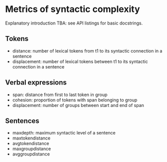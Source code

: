 # Metrics of syntactic complexity

Explanatory introduction TBA: see API listings for basic docstrings.


## Tokens

- distance: number of lexical tokens from t1 to its syntactic connection in a sentence
- displacement: number of lexical tokens between t1 to its syntactic connection in a sentence

## Verbal expressions

- span: distance from first to last token in group
- cohesion: proportion of tokens with span belonging to group 
- displacement: number of groups between start and end of span 

## Sentences

- maxdepth: maximum syntactic level of a sentence
- maxtokendistance
- avgtokendistance
- maxgroupdistance
- avggroupdistance
